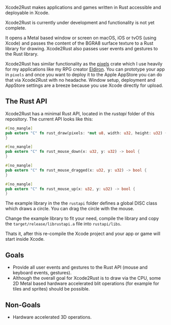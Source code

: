 Xcode2Rust makes applications and games written in Rust accessible and deployable in Xcode.

Xcode2Rust is currently under development and functionality is not yet complete.

It opens a Metal based window or screen on macOS, iOS or tvOS (using Xcode) and passes the content of the BGRA8 surface texture to a Rust library for drawing. Xcode2Rust also passes user events and gestures to the Rust library.

Xcode2Rust has similar functionality as the [pixels](https://github.com/parasyte/pixels) crate which I use heavily for my applications like my RPG creator [Eldiron](https://github.com/markusmoenig/Eldiron). You can prototype your app in ```pixels``` and once you want to deploy it to the Apple AppStore you can do that via Xcode2Rust with no headache. Window setup, deployment and AppStore settings are a breeze because you use Xcode directly for upload.

## The Rust API

Xcode2Rust has a minimal Rust API, located in the *rustapi* folder of this repository. The current API looks like this:

```rust
#[no_mangle]
pub extern "C" fn rust_draw(pixels: *mut u8, width: u32, height: u32) {
}

#[no_mangle]
pub extern "C" fn rust_mouse_down(x: u32, y: u32) -> bool {
}

#[no_mangle]
pub extern "C" fn rust_mouse_dragged(x: u32, y: u32) -> bool {
}

#[no_mangle]
pub extern "C" fn rust_mouse_up(x: u32, y: u32) -> bool {
}
```

The example library in the the ```rustapi``` folder defines a global DISC class which draws a circle. You can drag the circle with the mouse.

Change the example library to fit your need, compile the library and copy the ```target/release/librustapi.a``` file into ```rustapi/libs```.

Thats it, after this re-compile the Xcode project and your app or game will start inside Xcode.

## Goals

* Provide all user events and gestures to the Rust API (mouse and keyboard events, gestures).
* Although the overall goal for Xcode2Rust is to draw via the CPU, some 2D Metal based hardware accelerated blit operations (for example for tiles and sprites) should be possible.

## Non-Goals

* Hardware accelerated 3D operations.
